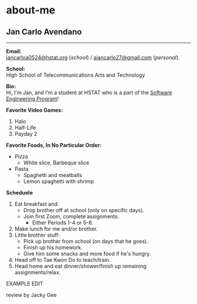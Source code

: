 # about-me

## Jan Carlo Avendano

---

**Email:**  
jancarloa0524@hstat.org (_school_) / ajancarlo27@gmail.com (_personal_).  

**School:**  
High School of Telecommunications Arts and Technology  

**Bio:**  
Hi, I'm Jan, and I'm a student at HSTAT who is a part of the [Software Engineering Program](https://hstatsep.github.io/index.html)!

**Favorite Video Games:** 
1. Halo
2. Half-Life
3. Payday 2

**Favorite Foods, In No Particular Order:**  
* Pizza
    * White slice, Barbeque slice
* Pasta
    * Spaghetti and meatballs
    * Lemon spaghetti with shrimp

**Scheduele**  
1. Eat breakfast and:
    * Drop brother off at school (only on specific days).
    * Join first Zoom, complete assignments.
        * Either Periods 1-4 or 5-8.
2. Make lunch for me and/or brother.
3. Little brother stuff:
    * Pick up brother from school (on days that he goes).
    * Finish up his homework.
    * Give him some snacks and more food if he's hungry.
4. Head off to Tae Kwon Do to teach/train. 
5. Head home and eat dinner/shower/finish up remaining assignments/relax. 

EXAMPLE EDIT



review by Jacky Gee